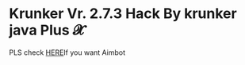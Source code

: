 # Krunker Vr. 2.7.3 Hack By krunker java Plus 𝓧

PLS check [HERE](https://github.com/Krunker-Java-plus-X-777/Krunker-Java-Plus-X/tree/master/Krunker%20wheelchair)If you want Aimbot
